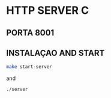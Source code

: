 # HTTP SERVER C

## PORTA 8001

## INSTALAÇAO AND START

```bash
make start-server
```
and

```bash
./server
```
